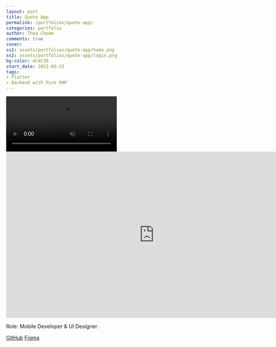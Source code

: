 ```yaml
---
layout: post
title: Quote App
permalink: /portfolios/quote-app/
categories: portfolio
author: Thea Choem
comments: true
cover:
ss1: assets/portfolios/quote-app/home.png
ss2: assets/portfolios/quote-app/login.png
bg-color: 4C4C39
start_date: 2021-03-23
tags:
- Flutter
- Backend with Pure PHP
---
```

<video muted autoplay controls>
  <source src="https://user-images.githubusercontent.com/29684683/126739226-cb238807-c501-43cd-abd6-971077224ddc.mp4" type="video/mp4">
</video>

<iframe class="mb2" style="border: 1px solid rgba(0, 0, 0, 0.1);" width="800" height="450" src="https://www.figma.com/embed?embed_host=share&url=https%3A%2F%2Fwww.figma.com%2Ffile%2Fc8mdLQgM30mtMXTI3jgIYC%2FQuote-App%3Fnode-id%3D0%253A1" allowfullscreen></iframe>

Role: Mobile Developer & UI Designer.

<a class="primary-button" href="https://github.com/niptict-g6/quote_app">GitHub</a>
<a class="primary-button" href="https://www.figma.com/file/c8mdLQgM30mtMXTI3jgIYC/Quote-App?node-id=0%3A1">Figma</a>